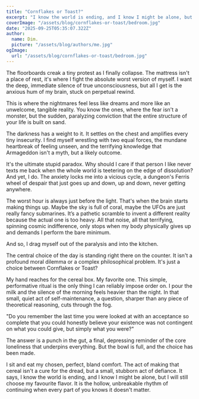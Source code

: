 ```yaml
---
title: "Cornflakes or Toast?"
excerpt: "I know the world is ending, and I know I might be alone, but I will still choose my favourite flavor. It is the hollow, unbreakable rhythm of continuing when every part of you knows it doesn't matter."
coverImage: "/assets/blog/cornflakes-or-toast/bedroom.jpg"
date: "2025-09-25T05:35:07.322Z"
author:
  name: Dim.
  picture: "/assets/blog/authors/me.jpg"
ogImage:
  url: "/assets/blog/cornflakes-or-toast/bedroom.jpg"
---
```


The floorboards creak a tiny protest as I finally collapse. The mattress isn't a place of rest, it's where I fight the absolute worst version of myself. I want the deep, immediate silence of true unconsciousness, but all I get is the anxious hum of my brain, stuck on perpetual rewind. 

This is where the nightmares feel less like dreams and more like an unwelcome, tangible reality. You know the ones, where the fear isn't a monster, but the sudden, paralyzing conviction that the entire structure of your life is built on sand.

The darkness has a weight to it. It settles on the chest and amplifies every tiny insecurity. I find myself wrestling with two equal forces, the mundane heartbreak of feeling unseen, and the terrifying knowledge that Armageddon isn't a myth, but a likely outcome. 

It's the ultimate stupid paradox. Why should I care if that person I like never texts me back when the whole world is teetering on the edge of dissolution? And yet, I do. The anxiety locks me into a vicious cycle, a dungeon's Ferris wheel of despair that just goes up and down, up and down, never getting anywhere.

The worst hour is always just before the light. That's when the brain starts making things up. Maybe the sky is full of coral, maybe the UFOs are just really fancy submarines. It’s a pathetic scramble to invent a different reality because the actual one is too heavy. All that noise, all that terrifying, spinning cosmic indifference, only stops when my body physically gives up and demands I perform the bare minimum.

And so, I drag myself out of the paralysis and into the kitchen.

The central choice of the day is standing right there on the counter. It isn't a profound moral dilemma or a complex philosophical problem. It's just a choice between Cornflakes or Toast? 

My hand reaches for the cereal box. My favorite one. This simple, performative ritual is the only thing I can reliably impose order on. I pour the milk and the silence of the morning feels heavier than the night. In that small, quiet act of self-maintenance, a question, sharper than any piece of theoretical reasoning, cuts through the fog.

"Do you remember the last time you were looked at with an acceptance so complete that you could honestly believe your existence was not contingent on what you could give, but simply what you were?"

The answer is a punch in the gut, a final, depressing reminder of the core loneliness that underpins everything. But the bowl is full, and the choice has been made. 

I sit and eat my chosen, perfect, bland comfort. The act of making that cereal isn't a cure for the dread, but a small, stubborn act of defiance. It says, I know the world is ending, and I know I might be alone, but I will still choose my favourite flavor. It is the hollow, unbreakable rhythm of continuing when every part of you knows it doesn't matter.